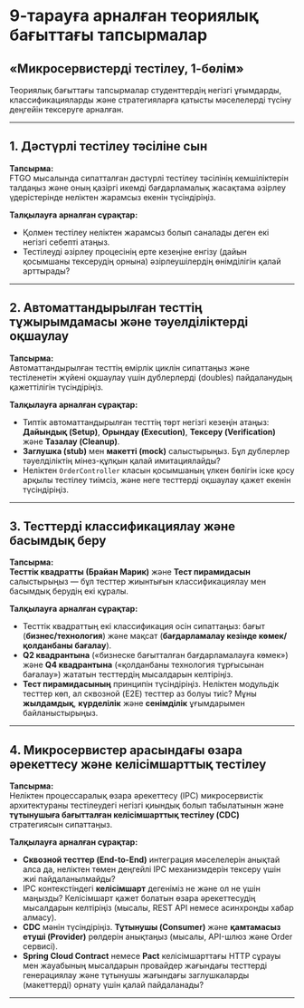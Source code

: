 # 9-тарауға арналған теориялық бағыттағы тапсырмалар  
## «Микросервистерді тестілеу, 1-бөлім»

Теориялық бағыттағы тапсырмалар студенттердің негізгі ұғымдарды, классификацияларды және стратегияларға қатысты мәселелерді түсіну деңгейін тексеруге арналған.

---

## 1. Дәстүрлі тестілеу тәсіліне сын

**Тапсырма:**  
FTGO мысалында сипатталған дәстүрлі тестілеу тәсілінің кемшіліктерін талдаңыз және оның қазіргі икемді бағдарламалық жасақтама әзірлеу үдерістерінде неліктен жарамсыз екенін түсіндіріңіз.

**Талқылауға арналған сұрақтар:**
- Қолмен тестілеу неліктен жарамсыз болып саналады деген екі негізгі себепті атаңыз.  
- Тестілеуді әзірлеу процесінің ерте кезеңіне енгізу (дайын қосымшаны тексерудің орнына) әзірлеушілердің өнімділігін қалай арттырады?

---

## 2. Автоматтандырылған тесттің тұжырымдамасы және тәуелділіктерді оқшаулау

**Тапсырма:**  
Автоматтандырылған тесттің өмірлік циклін сипаттаңыз және тестіленетін жүйені оқшаулау үшін дублерлерді (doubles) пайдаланудың қажеттілігін түсіндіріңіз.

**Талқылауға арналған сұрақтар:**
- Типтік автоматтандырылған тесттің төрт негізгі кезеңін атаңыз: **Дайындық (Setup)**, **Орындау (Execution)**, **Тексеру (Verification)** және **Тазалау (Cleanup)**.  
- **Заглушка (stub)** мен **макетті (mock)** салыстырыңыз. Бұл дублерлер тәуелділіктің мінез-құлқын қалай имитациялайды?  
- Неліктен `OrderController` класын қосымшаның үлкен бөлігін іске қосу арқылы тестілеу тиімсіз, және неге тесттерді оқшаулау қажет екенін түсіндіріңіз.

---

## 3. Тесттерді классификациялау және басымдық беру

**Тапсырма:**  
**Тесттік квадратты (Брайан Марик)** және **Тест пирамидасын** салыстырыңыз — бұл тесттер жиынтығын классификациялау мен басымдық берудің екі құралы.

**Талқылауға арналған сұрақтар:**
- Тесттік квадраттың екі классификация осін сипаттаңыз: бағыт (**бизнес/технология**) және мақсат (**бағдарламалау кезінде көмек/қолданбаны бағалау**).  
- **Q2 квадрантына** («бизнеске бағытталған бағдарламалауға көмек») және **Q4 квадрантына** («қолданбаны технология тұрғысынан бағалау») жататын тесттердің мысалдарын келтіріңіз.  
- **Тест пирамидасының** принципін түсіндіріңіз. Неліктен модульдік тесттер көп, ал сквозной (E2E) тесттер аз болуы тиіс? Мұны **жылдамдық**, **күрделілік** және **сенімділік** ұғымдарымен байланыстырыңыз.

---

## 4. Микросервистер арасындағы өзара әрекеттесу және келісімшарттық тестілеу

**Тапсырма:**  
Неліктен процессаралық өзара әрекеттесу (IPC) микросервистік архитектураны тестілеудегі негізгі қиындық болып табылатынын және **тұтынушыға бағытталған келісімшарттық тестілеу (CDC)** стратегиясын сипаттаңыз.

**Талқылауға арналған сұрақтар:**
- **Сквозной тесттер (End-to-End)** интеграция мәселелерін анықтай алса да, неліктен төмен деңгейлі IPC механизмдерін тексеру үшін жиі пайдаланылмайды?  
- IPC контекстіндегі **келісімшарт** дегеніміз не және ол не үшін маңызды? Келісімшарт қажет болатын өзара әрекеттесудің мысалдарын келтіріңіз (мысалы, REST API немесе асинхронды хабар алмасу).  
- **CDC** мәнін түсіндіріңіз. **Тұтынушы (Consumer)** және **қамтамасыз етуші (Provider)** рөлдерін анықтаңыз (мысалы, API-шлюз және Order сервисі).  
- **Spring Cloud Contract** немесе **Pact** келісімшарттағы HTTP сұрауы мен жауабының мысалдарын провайдер жағындағы тесттерді генерациялау және тұтынушы жағындағы заглушкаларды (макеттерді) орнату үшін қалай пайдаланады?

---
